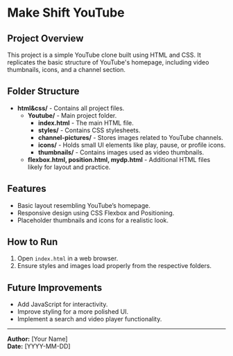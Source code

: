 # Make Shift YouTube

## Project Overview
This project is a simple YouTube clone built using HTML and CSS. It replicates the basic structure of YouTube's homepage, including video thumbnails, icons, and a channel section.

## Folder Structure
- **html&css/** - Contains all project files.
  - **Youtube/** - Main project folder.
    - **index.html** - The main HTML file.
    - **styles/** - Contains CSS stylesheets.
    - **channel-pictures/** - Stores images related to YouTube channels.
    - **icons/** - Holds small UI elements like play, pause, or profile icons.
    - **thumbnails/** - Contains images used as video thumbnails.
  - **flexbox.html, position.html, mydp.html** - Additional HTML files likely for layout and practice.
  
## Features
- Basic layout resembling YouTube’s homepage.
- Responsive design using CSS Flexbox and Positioning.
- Placeholder thumbnails and icons for a realistic look.

## How to Run
1. Open `index.html` in a web browser.
2. Ensure styles and images load properly from the respective folders.

## Future Improvements
- Add JavaScript for interactivity.
- Improve styling for a more polished UI.
- Implement a search and video player functionality.

---
**Author:** [Your Name]  
**Date:** [YYYY-MM-DD]
